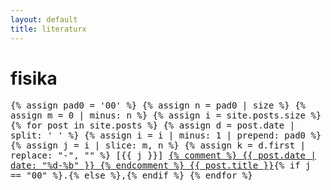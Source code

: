 ```yaml
---
layout: default
title: literaturx
---
```


# fisika
<p style="font-family: monospace">
{% assign pad0 = '00' %}
{% assign n = pad0 | size %}
{% assign m = 0 | minus: n %}
{% assign i = site.posts.size %}
{% for post in site.posts %}
	{% assign d = post.date | split: ' ' %}
	{% assign i = i | minus: 1 | prepend: pad0 %}
	{% assign j = i | slice: m, n %}
	{% assign k = d.first | replace: "-", "" %}
	[{{ j }}]
	<a href="{{ site.baseurl }}{{ post.url }}">
		{% comment %}
		{{ post.date | date: "%d-%b" }}
		{% endcomment %}
		{{ post.title }}</a>{% if j == "00" %}.{% else %},{% endif %}
{% endfor %}
</p>
